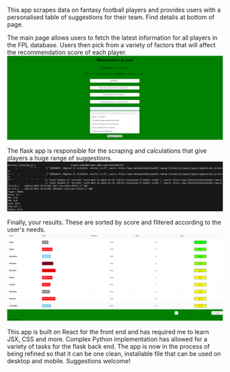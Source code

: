 This app scrapes data on fantasy football players and provides users with a personalised table of suggestions for their team.
Find detalis at bottom of page.



The main page allows users to fetch the latest information for all players in the FPL database. Users then pick from a variety of factors that will affect the recommendation score of each player.
![Hubpage](/hubpage.png "Hubpage")



The flask app is responsible for the scraping and calculations that give players a huge range of suggestions.
![Hubpage](/scraping.png "Server side")



Finally, your results. These are sorted by score and filtered according to the user's needs.
![Hubpage](/results.png "Results")



This app is built on React  for the front end and has required me to learn JSX, CSS and more.
Complex Python implementation has allowed for a variety of tasks for the flask back end.
The app is now in the process of being refined so that it can be one clean, installable file that can be used on desktop and mobile.
Suggestions welcome!
